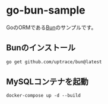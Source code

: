 # go-bun-sample

GoのORMである[Bun](https://bun.uptrace.dev/)のサンプルです。

## Bunのインストール

```sh
go get github.com/uptrace/bun@latest
```

## MySQLコンテナを起動

```shell
docker-compose up -d --build
```